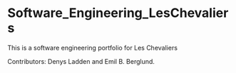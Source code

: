 # Software_Engineering_LesChevaliers

This is a software engineering portfolio for Les Chevaliers

Contributors: Denys Ladden and Emil B. Berglund.
